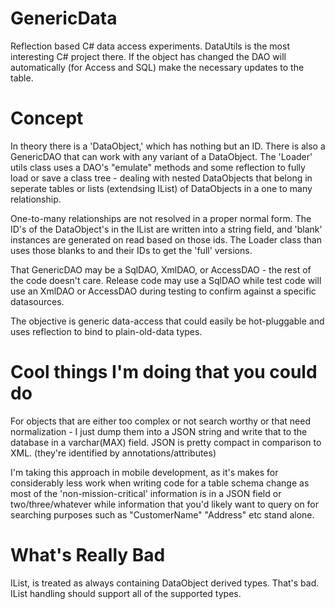 GenericData
===========

Reflection based C# data access experiments. DataUtils is the most interesting C# project there. If the object has changed the DAO will automatically (for Access and SQL) make the necessary updates to the table.

Concept
=========

In theory there is a 'DataObject,' which has nothing but an ID.
There is also a GenericDAO that can work with any variant of a DataObject. The 'Loader' utils class uses a DAO's "emulate" methods and some reflection to fully load or save a class tree - dealing with nested DataObjects that belong in seperate tables or lists (extendsing IList) of DataObjects in a one to many relationship.

One-to-many relationships are not resolved in a proper normal form. The ID's of the DataObject's in the IList are written into a string field, and 'blank' instances are generated on read based on those ids. The Loader class than uses those blanks to and their IDs to get the 'full' versions.

That GenericDAO may be a SqlDAO, XmlDAO, or AccessDAO - the rest of the code doesn't care. Release code may use a SqlDAO while test code will use an XmlDAO or AccessDAO during testing to confirm against a specific datasources.

The objective is generic data-access that could easily be hot-pluggable and uses reflection to bind to plain-old-data types.

Cool things I'm doing that you could do
=========

For objects that are either too complex or not search worthy or that need normalization - I just dump them into a JSON string and write that to the database in a varchar(MAX) field. JSON is pretty compact in comparison to XML. (they're identified by annotations/attributes)

I'm taking this approach in mobile development, as it's makes for considerably less work when writing code for a table schema change as most of the 'non-mission-critical' information is in a JSON field or two/three/whatever while information that you'd likely want to query on for searching purposes such as "CustomerName" "Address" etc stand alone.

What's Really Bad
=========

IList, is treated as always containing DataObject derived types. That's bad. IList handling should support all of the supported types.